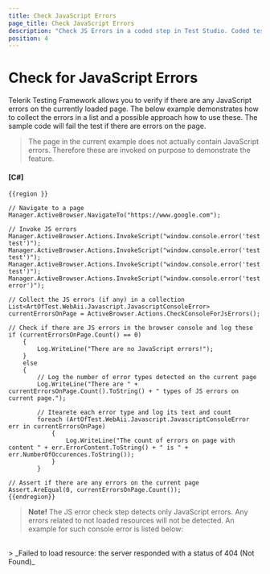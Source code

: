 ```yaml
---
title: Check JavaScript Errors
page_title: Check JavaScript Errors
description: "Check JS Errors in a coded step in Test Studio. Coded test to Check JS Errors in Test Studio. Test Studio Testing Framework Check for JS Errors."
position: 4
---
```

# Check for JavaScript Errors 

Telerik Testing Framework allows you to verify if there are any JavaScript errors on the currently loaded page. The below example demonstrates how to collect the errors in a list and a possible approach how to use these. The sample code will fail the test if there are errors on the page.

> The page in the current example does not actually contain JavaScript errors. Therefore these are invoked on purpose to demonstrate the feature.

#### __[C#]__

    {{region }}

    // Navigate to a page
    Manager.ActiveBrowser.NavigateTo("https://www.google.com");
            
    // Invoke JS errors
    Manager.ActiveBrowser.Actions.InvokeScript("window.console.error('test test')"); 
    Manager.ActiveBrowser.Actions.InvokeScript("window.console.error('test test')"); 
    Manager.ActiveBrowser.Actions.InvokeScript("window.console.error('test test')"); 
    Manager.ActiveBrowser.Actions.InvokeScript("window.console.error('test error')"); 
            
    // Collect the JS errors (if any) in a collection          
    List<ArtOfTest.WebAii.Javascript.JavascriptConsoleError> currentErrorsOnPage = ActiveBrowser.Actions.CheckConsoleForJsErrors();
            
    // Check if there are JS errors in the browser console and log these
    if (currentErrorsOnPage.Count() == 0)
        {
            Log.WriteLine("There are no JavaScript errors!"); 
        }
        else
        {
            // Log the number of error types detected on the current page 
            Log.WriteLine("There are " + currentErrorsOnPage.Count().ToString() + " types of JS errors on current page.");
                
            // Itearete each error type and log its text and count
            foreach (ArtOfTest.WebAii.Javascript.JavascriptConsoleError err in currentErrorsOnPage)
                {
                    Log.WriteLine("The count of errors on page with content " + err.ErrorContent.ToString() + " is " + err.NumberOfOccurences.ToString()); 
                }
            }
            
    // Assert if there are any errors on the current page
    Assert.AreEqual(0, currentErrorsOnPage.Count());
    {{endregion}}

> __Note!__ The JS error check step detects only JavaScript errors. Any errors related to not loaded resources will not be detected. An example for such console error is listed below:<br>
<br>
> _Failed to load resource: the server responded with a status of 404 (Not Found)_